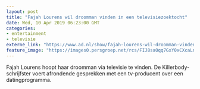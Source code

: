 ```yaml
---
layout: post
title: "Fajah Lourens wil droomman vinden in een televisiezoektocht"
date: Wed, 10 Apr 2019 06:23:00 GMT
categories: 
- entertainment 
- televisie 
externe_link: "https://www.ad.nl/show/fajah-lourens-wil-droomman-vinden-in-een-televisiezoektocht~a300d9af/"
feature_image: "https://images0.persgroep.net/rcs/FIJ8saOqq7GxY0xCXcaLnn1-nqI/diocontent/143498220/_fitwidth/400/?appId=21791a8992982cd8da851550a453bd7f&quality=0.7"
---
```


Fajah Lourens hoopt haar droomman via televisie te vinden. De Killerbody-schrijfster voert afrondende gesprekken met een tv-producent over een datingprogramma.

